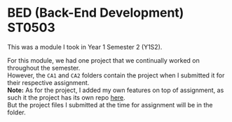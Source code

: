 # BED (Back-End Development) ST0503

This was a module I took in Year 1 Semester 2 (Y1S2).

For this module, we had one project that we continually worked on throughout the semester.  
However, the `CA1` and `CA2` folders contain the project when I submitted it for their respective assignment.  
**Note:** As for the project, I added my own features on top of assignment, as such it the project has its own repo [here](https://github.com/chuanhao01/Full_Stack_Web_App).  
But the project files I submitted at the time for assignment will be in the folder.  
